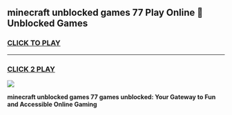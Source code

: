 
## minecraft unblocked games 77 Play Online 👋 Unblocked Games
<h3>
<a href="https://premium.freeplayer.one?title=minecraft_unblocked_games_77&ref=19F">CLICK TO PLAY</a></h3>
<hr>

<h3>
<a href="https://premium.freeplayer.one?title=minecraft_unblocked_games_77&ref=19F">CLICK 2 PLAY</a>
  
</h3>

<a href="https://premium.freeplayer.one?title=minecraft_unblocked_games_77&ref=19F"><img src="https://clearcache.store/games.png"></a>


**minecraft unblocked games 77 games unblocked: Your Gateway to Fun and Accessible Online Gaming**
